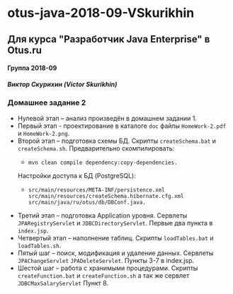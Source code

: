 # otus-java-2018-09-VSkurikhin
## Для курса "Разработчик Java Enterprise" в Otus.ru

#### Группа 2018-09
##### Виктор Скурихин (Victor Skurikhin)

### Домашнее задание 2 
 * Нулевой этап – анализ произведён в домашнем задании 1.
 * Первый этап - проектирование в каталоге `doc` файлы `HomeWork-2.pdf` и `HomeWork-2.png`.
 * Второй этап – подготовка схемы БД. Скрипты `createSchema.bat` и `createSchema.sh`. 
Предварительно скомпилировать: 
   *     mvn clean compile dependency:copy-dependencies. 
   Настройки доступа к БД (PostgreSQL):
   *     src/main/resources/META-INF/persistence.xml
         src/main/resources/createSchema.hibernate.cfg.xml
         src/main/java/ru/otus/db/DBConf.java.
 * Третий этап – подготовка Application уровня. Сервлеты `JPARegistryServlet` и 
`JDBCDirectoryServlet`.
  Первые два пункта в `index.jsp`.
 * Четвертый этап – наполнение таблиц. Скрипты `loadTables.bat` и `loadTables.sh`.
 * Пятый шаг – поиск, модификация и удаление данных. Сервлеты `JPAChangeServlet` 
 `JPADeleteServlet`. Пункты 3-7 в index.jsp.
 * Шестой шаг – работа с хранимыми процедурами. Скрипты `createFunction.bat` и 
  `createFunction.sh` а так же сервлет `JDBCMaxSalaryServlet` Пункт 8.
